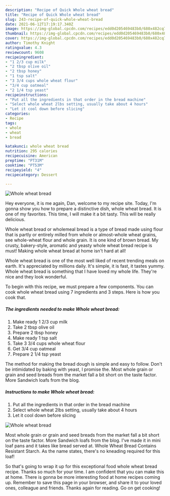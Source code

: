 ```yaml
---
description: "Recipe of Quick Whole wheat bread"
title: "Recipe of Quick Whole wheat bread"
slug: 243-recipe-of-quick-whole-wheat-bread
date: 2021-06-12T17:19:17.340Z
image: https://img-global.cpcdn.com/recipes/edd0d205469483b0/680x482cq70/whole-wheat-bread-recipe-main-photo.jpg
thumbnail: https://img-global.cpcdn.com/recipes/edd0d205469483b0/680x482cq70/whole-wheat-bread-recipe-main-photo.jpg
cover: https://img-global.cpcdn.com/recipes/edd0d205469483b0/680x482cq70/whole-wheat-bread-recipe-main-photo.jpg
author: Timothy Knight
ratingvalue: 4.3
reviewcount: 9608
recipeingredient:
- "1 2/3 cup milk"
- "2 tbsp olive oil"
- "2 tbsp honey"
- "1 tsp salt"
- "3 3/4 cups whole wheat flour"
- "3/4 cup oatmeal"
- "2 1/4 tsp yeast"
recipeinstructions:
- "Put all the ingredients in that order in the bread machine"
- "Select whole wheat 2lbs setting, usually take about 4 hours"
- "Let it cool down before slicing"
categories:
- Recipe
tags:
- whole
- wheat
- bread

katakunci: whole wheat bread 
nutrition: 295 calories
recipecuisine: American
preptime: "PT31M"
cooktime: "PT53M"
recipeyield: "4"
recipecategory: Dessert

---
```



![Whole wheat bread](https://img-global.cpcdn.com/recipes/edd0d205469483b0/680x482cq70/whole-wheat-bread-recipe-main-photo.jpg)

Hey everyone, it is me again, Dan, welcome to my recipe site. Today, I'm gonna show you how to prepare a distinctive dish, whole wheat bread. It is one of my favorites. This time, I will make it a bit tasty. This will be really delicious.

Whole wheat bread or wholemeal bread is a type of bread made using flour that is partly or entirely milled from whole or almost-whole wheat grains, see whole-wheat flour and whole grain. It is one kind of brown bread. My crusty, bakery-style, aromatic and yeasty whole wheat bread recipe is must! Making whole wheat bread at home isn&#39;t hard at all!

Whole wheat bread is one of the most well liked of recent trending meals on earth. It's appreciated by millions daily. It's simple, it is fast, it tastes yummy. Whole wheat bread is something that I have loved my whole life. They're nice and they look wonderful.


To begin with this recipe, we must prepare a few components. You can cook whole wheat bread using 7 ingredients and 3 steps. Here is how you cook that.

<!--inarticleads1-->

##### The ingredients needed to make Whole wheat bread:

1. Make ready 1 2/3 cup milk
1. Take 2 tbsp olive oil
1. Prepare 2 tbsp honey
1. Make ready 1 tsp salt
1. Take 3 3/4 cups whole wheat flour
1. Get 3/4 cup oatmeal
1. Prepare 2 1/4 tsp yeast


The method for making the bread dough is simple and easy to follow. Don&#39;t be intimidated by baking with yeast, I promise the. Most whole grain or grain and seed breads from the market fall a bit short on the taste factor. More Sandwich loafs from the blog. 

<!--inarticleads2-->

##### Instructions to make Whole wheat bread:

1. Put all the ingredients in that order in the bread machine
1. Select whole wheat 2lbs setting, usually take about 4 hours
1. Let it cool down before slicing
<img src="//assets-global.cpcdn.com/assets/icons/button_play-2c75c40dde080a61004c1f40b05d8f140eaff45d7e9e6481dc71c63d2e7c4909.png" alt="Whole wheat bread">

Most whole grain or grain and seed breads from the market fall a bit short on the taste factor. More Sandwich loafs from the blog. I&#39;ve made it in mini loaf pans and it takes like bread served at. Whole Wheat Bread Contains Resistant Starch. As the name states, there&#39;s no kneading required for this loaf! 

So that's going to wrap it up for this exceptional food whole wheat bread recipe. Thanks so much for your time. I am confident that you can make this at home. There is gonna be more interesting food at home recipes coming up. Remember to save this page in your browser, and share it to your loved ones, colleague and friends. Thanks again for reading. Go on get cooking!
